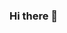 ### Hi there 👋

<!--
**FriedDoge/FriedDoge** is a ✨ _special_ ✨ repository because its `README.md` (this file) appears on your GitHub profile.

Here are some ideas to get you started:

- 🔭 I’m currently working on my 3d printer or drone
- 🌱 I’m currently learning how to code
- 👯 I’m looking to collaborate on all sorts of projects  
- 🤔 I’m looking for help with coding and video editing
- 💬 Ask me about drones!
- 📫 How to reach me: frieddoge@gmail.com 
- 😄 Pronouns: Doge
- ⚡ Fun fact: I like doges and fly/build fpv drones (du_fpv)
-->
